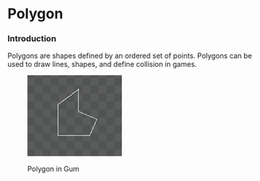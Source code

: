 # Polygon

### Introduction

Polygons are shapes defined by an ordered set of points. Polygons can be used to draw lines, shapes, and define collision in games.

<figure><img src="../../../.gitbook/assets/image (1) (1) (1) (1).png" alt=""><figcaption><p>Polygon in Gum</p></figcaption></figure>


